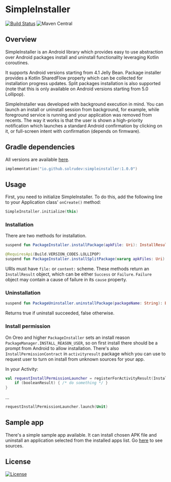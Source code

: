 # SimpleInstaller
[![Build Status](https://github.com/solrudev/SimpleInstaller/workflows/Publish/badge.svg)](https://github.com/solrudev/SimpleInstaller/actions?query=workflow%3A%22Publish%22)
![Maven Central](https://img.shields.io/maven-central/v/io.github.solrudev/simpleinstaller.svg)

## Overview
SimpleInstaller is an Android library which provides easy to use abstraction over Android packages install and uninstall functionality leveraging Kotlin coroutines.

It supports Android versions starting from 4.1 Jelly Bean. Package installer provides a Kotlin SharedFlow property which can be collected for installation progress updates. Split packages installation is also supported (note that this is only available on Android versions starting from 5.0 Lollipop).

SimpleInstaller was developed with background execution in mind. You can launch an install or uninstall session from background, for example, while foreground service is running and your application was removed from recents. The way it works is that the user is shown a high-priority notification which launches a standard Android confirmation by clicking on it, or full-screen intent with confirmation (depends on firmware).

## Gradle dependencies
All versions are available [here](https://s01.oss.sonatype.org/#nexus-search;gav~io.github.solrudev~simpleinstaller~~~).
```kotlin
implementation("io.github.solrudev:simpleinstaller:1.0.0")
```

## Usage
First, you need to initialize SimpleInstaller. To do this, add the following line to your Application class' `onCreate()` method:
```kotlin
SimpleInstaller.initialize(this)
```

### Installation
There are two methods for installation.
```kotlin
suspend fun PackageInstaller.installPackage(apkFile: Uri): InstallResult
```
```kotlin
@RequiresApi(Build.VERSION_CODES.LOLLIPOP)
suspend fun PackageInstaller.installSplitPackage(vararg apkFiles: Uri): InstallResult
```
URIs must have `file:` or `content:` scheme. These methods return an `InstallResult` object, which can be either `Success` or `Failure`. `Failure` object may contain a cause of failure in its `cause` property.

### Uninstallation
```kotlin
suspend fun PackageUninstaller.uninstallPackage(packageName: String): Boolean
```
Returns true if uninstall succeeded, false otherwise.

### Install permission
On Oreo and higher `PackageInstaller` sets an install reason `PackageManager.INSTALL_REASON_USER`, so on first install there should be a prompt from Android to allow installation. There's also `InstallPermissionContract` in `activityresult` package which you can use to request user to turn on install from unknown sources for your app.

In your Activity:
```kotlin
val requestInstallPermissionLauncher = registerForActivityResult(InstallPermissionContract()) { booleanResult ->
    if (booleanResult) { /* do something */ }
}
```
...
```kotlin
requestInstallPermissionLauncher.launch(Unit)
```

## Sample app
There's a simple sample app available. It can install chosen APK file and uninstall an application selected from the installed apps list. Go [here](https://github.com/solrudev/SimpleInstaller/tree/master/sampleapp) to see sources.

## License
[![License](https://img.shields.io/badge/License-Apache_2.0-blue.svg)](https://github.com/solrudev/SimpleInstaller/blob/master/LICENSE)